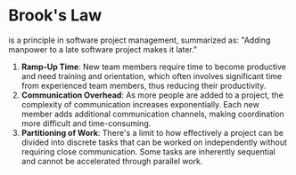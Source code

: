 # Brook's Law

is a principle in software project management, summarized as: "Adding manpower to a late software project makes it later."

1. **Ramp-Up Time**: New team members require time to become productive and need training and orientation, which often involves significant time from experienced team members, thus reducing their productivity.
2. **Communication Overhead**: As more people are added to a project, the complexity of communication increases exponentially. Each new member adds additional communication channels, making coordination more difficult and time-consuming.
3. **Partitioning of Work**: There's a limit to how effectively a project can be divided into discrete tasks that can be worked on independently without requiring close communication. Some tasks are inherently sequential and cannot be accelerated through parallel work.

